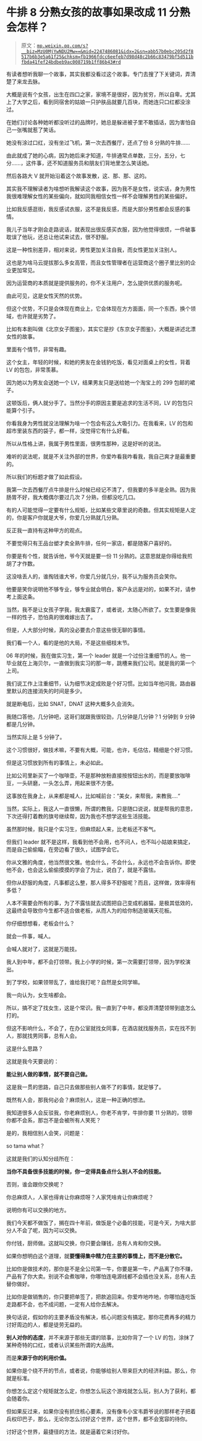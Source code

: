 # 牛排 8 分熟女孩的故事如果改成 11 分熟会怎样？

> 原文：[`mp.weixin.qq.com/s?__biz=MzU0MjYwNDU2Mw==&mid=2247486081&idx=2&sn=abb57b0ebc205d2f8517b6b3e5a61f25&chksm=fb1966fdcc6eefeb7d98d48c2b66c83479bf5d511bfbda41fef24bdbeb9ac008719b1ff86b43#rd`](http://mp.weixin.qq.com/s?__biz=MzU0MjYwNDU2Mw==&mid=2247486081&idx=2&sn=abb57b0ebc205d2f8517b6b3e5a61f25&chksm=fb1966fdcc6eefeb7d98d48c2b66c83479bf5d511bfbda41fef24bdbeb9ac008719b1ff86b43#rd)

有读者想听我聊一个故事，其实我都没看过这个故事。专门去搜了下关键词，弄清楚了来龙去脉。

大概是说有个女孩，出生在四口之家，家境不是很好，因为贫穷，所以自卑。尤其上了大学之后，看到同宿舍的姑娘一只护肤品就要几百块，而她连只口红都没涂过。

在她们讨论各种她听都没听过的品牌时，她总是躲进被子里不敢插话，因为害怕自己一张嘴就惹了笑话。

她没有涂过口红，没有坐过飞机，第一次去西餐厅，还点了份 8 分熟的牛排......

由此就成了她的心病，因为她后来才知道，牛排通常点单数，三分，五分，七分......，这件事，还不知道服务员和朋友们背地里怎么笑话她。

然后各路大 V 就开始沿着这个故事发散，这、那、那、这的。

其实我不理解读者为啥想听我解读这个故事，因为我不是女性，说实话，身为男性我很难理解女性的某些偏向，就如同我相信女性一样不会理解男性的某些偏好。

比如我反感逛街，我反感试衣服，这不是我反感，而是大部分男性都会反感的事情。

我儿子当年才刚会走路说话，就表现出很反感买衣服，因为他觉得很烦，一件破事耽误了他玩，还总让他试来试去，很不舒服。

这是一种性别差异，相对来说，男性更加关注自我，而女性更加关注别人。

这也是为啥马云提拔那么多女高管，而且女性管理者在运营商这个圈子里比别的企业更加常见。

因为运营商的本质就是提供服务的，你不关注用户，怎么提供优质的服务呢。

由此可见，这是女性天然的优势。

但这个优势，不只是会体现在商业上，它会体现在方方面面，同一个东西，换个领域，也许就是劣势了。

比如有本剧叫做《北京女子图鉴》，其实它是抄《东京女子图鉴》，大概是讲述北漂女性的故事。

里面有个情节，非常有趣。

这个女主，年轻的时候，和她的男友在金钱豹吃饭，看见对面桌上的女性，背着 LV 的包包，非常羡慕。

因为她以为男友会送她一个 LV，结果男友只是送给她一个淘宝上的 299 包邮的裙子。

这顿饭后，俩人就分手了。当然分手的原因主要是追求的生活不同，LV 的包包只能算个引子。

你看我身为男性就没法理解为啥一个包会有这么大吸引力。在我看来，LV 的包和超市里装东西的袋子，都一样，没觉得它有什么好看。

所以从性格上讲，我属于男性里面，很男性那种，这是好听的说法。

难听的说法呢，就是不关注外部的世界，你爱咋看我咋看我，我自己爽才是最重要的。

所以我们的标题才做了如此假设。

我第一次去西餐厅点牛排是什么时候已经记不清了，但我要的多半是全熟。因为我肠胃不好，我大概偶尔要过几次 7 分熟，但都没吃几口。

有的人可能觉得一定要有什么规矩，比如某些文章里说的奇数。但其实规矩是人定的，你是客户你就是大爷，你爱几分熟就几分熟。

反正我一直持有这种甲方的观点。

不要觉得只有王品台塑才卖全熟牛排，任何一家店，都是随客户喜好的。

你要是有个性，就告诉他，爷今天就是要一份 11 分熟的。这意思就是你得给我煎胡了才作数。

这没啥丢人的，谁掏钱谁大爷，你爱几分就几分，我不认为服务员会笑你。

他要是笑你说明他不够专业，够专业就会明白，客户永远是对的，如果不对，请参考上面这条。

当然，我不是让女孩子学我，我太霸蛮了，或者说，太随心所欲了。女生要是像我一样的性子，恐怕真的很难嫁出去了。

但是，人大部分时候，真的没必要去介意这些很无聊的事情。

我们看一个人，看的是他的大局，不是这些细枝末节。

06 年的时候，我在做实习生，第一个 leader 就是一个过份注重细节的人。他一毕业就在上海贝尔，一直做到我实习的那一年，跳槽来我们公司。就是我的第一个上司。

我们说工作上注重细节，认为细节决定成败是个好习惯。比如当年他问我，路由器里默认的连接消失的时间是多少。

就是断电后，比如 SNAT，DNAT 这种大概多久会消失。

我随口答他，几分钟吧，这哥们就跟我很较劲，几分钟是几分钟？1 分钟到 9 分钟都是几分钟。

当然实际上是 5 分钟了。

这个习惯很好，做技术嘛，不要有大概，可能，也许，毛估估，精细是个好习惯。

但是这习惯放到所有的事情上，未必如此。

比如公司里新买了一个咖啡壶，不是那种放粉直接按按钮出水的，而是要放咖啡豆，一头研磨，一头怎么弄，用起来很不方便。

这事放在我身上，从来都是喊人，比如喊前台：“美女，来帮我，来教我....“

当然，实际上，我这人一直很懒，所谓的教我，只是随口说说，就是帮我的意思，下次还得打着教的旗号继续帮，因为我也不想学这些生活技能。

虽然那时候，我只是个实习生，但麻烦起人来，比老板还不客气。

但我们 leader 就不是这样，我看到他不会用，也不问人，也不叫小姑娘来搞定，而是自己偷偷瞄，在旁边看了很久，试图学会它。

你从文雅的角度，他当然很文雅。他会什么，不会什么，永远也不会告诉你。即使他不会，也会这么偷偷摸摸的学会了为止，说白了，就是不露怯。

但你从舒服的角度，凡事都这么整，那人得多不舒服呢？而且，这样做，效率得有多低？

人本不需要会所有的事，为了不露怯就去试图把自己变成机器猫，是极其低效的，这最终会导致你今生都不适合做老板，从而人为的给你制造玻璃天花板。

你仔细想想看，老板会什么？

就会一件事，喊人。

会喊人就对了，这就是万能技。

我人到中年，都不会打领带。我上小学的时候，第一次需要打领带，因为学校演出。

到了学校，如果领带乱了，谁给我打呢？自然是女同学嘛。

我一向认为，女生啥都会。

所以，搞不定了找女生，这是个常识。我一直到了中年，都没弄清楚领带到底怎么打的。

但这不影响什么，不会了，在办公室就找女同事，在酒店就找服务员，实在找不到人，那就找男同事，总有人会。

这是什么思路？

这就是我今天要说的：

**能让别人做的事情，就不要自己做。**

这是我一贯的思路，自己只去做那些别人做不了的事情，就足够了。

既然有人会，那我何必会？麻烦别人，这是一种正确的想法。

我知道很多人会反驳我，你老麻烦别人，你老不肯学，牛排你要 11 分熟的，领带你都不会系，那岂不是会被所有人笑死？

是的，我相信别人会笑，问题是：

so tama what？

这就是我们的认知分歧所在：

**当你不具备很多技能的时候，你一定得具备点什么别人不会的技能。** 

否则，谁会跟你交换呢？

你总麻烦人，人家也得肯让你麻烦呀？人家凭啥肯让你麻烦呢？

说明你有可以交换的地方。

我们今天都不做饭了，搁在四十年前，做饭是个必备的技能，可是今天，为啥大部分人不会了呢，因为可以交换。

你付钱，厨师做。这就叫交换，你只要会赚钱，总有人肯和你交换。

如果你想明白这个道理，就**要懂得集中精力在主要的事情上，而不是分散它。**

比如你是做技术的，那你是不是全公司第一牛，你要是第一牛，产品离了你不赚，产品有了你大卖。别说不会煮咖啡，你哪怕连电源线都不会插也没关系，总有人去替你做好。

比如你是做销售的，你只要把单签了，把款追回来。你爱咋地咋地，你哪怕连吃饭走路都不会，也不成问题，一定有人给你去解决。

换句话说，假如你的主要矛盾没有解决，核心问题没有搞定。那你花费再多的精力讨好周边的人，都是徒劳无益的。

**别人对你的态度**，并不来源于那些无谓的琐事，比如你背了一个 LV 的包，涂抹了某种奇特的口红，或者认识某些所谓的大品牌。

而是**来源于你的利用价值。**

如果你是个绕不开的节点，或者说，你能够给别人带来巨大的经济利益。那么，你就是标准。

你想怎么定这个规矩就怎么定，你想怎么玩这个游戏就怎么玩，别人为了获利，都会随着你。

但如果反过来，如果你没有抓住核心要素，没有像韦小宝韦爵爷说的那样老子把着兵权印巴子，那么，无论你怎么讨好这个世界，这个世界，都不会宽容的待你。

讨好这个世界，最捷径的方法，就是逼着它来讨好你。